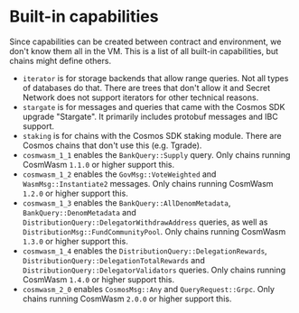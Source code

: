 # Built-in capabilities

Since capabilities can be created between contract and environment, we don't
know them all in the VM. This is a list of all built-in capabilities, but chains
might define others.

- `iterator` is for storage backends that allow range queries. Not all types of
  databases do that. There are trees that don't allow it and Secret Network does
  not support iterators for other technical reasons.
- `stargate` is for messages and queries that came with the Cosmos SDK upgrade
  "Stargate". It primarily includes protobuf messages and IBC support.
- `staking` is for chains with the Cosmos SDK staking module. There are Cosmos
  chains that don't use this (e.g. Tgrade).
- `cosmwasm_1_1` enables the `BankQuery::Supply` query. Only chains running
  CosmWasm `1.1.0` or higher support this.
- `cosmwasm_1_2` enables the `GovMsg::VoteWeighted` and `WasmMsg::Instantiate2`
  messages. Only chains running CosmWasm `1.2.0` or higher support this.
- `cosmwasm_1_3` enables the `BankQuery::AllDenomMetadata`,
  `BankQuery::DenomMetadata` and `DistributionQuery::DelegatorWithdrawAddress`
  queries, as well as `DistributionMsg::FundCommunityPool`. Only chains running
  CosmWasm `1.3.0` or higher support this.
- `cosmwasm_1_4` enables the `DistributionQuery::DelegationRewards`,
  `DistributionQuery::DelegationTotalRewards` and
  `DistributionQuery::DelegatorValidators` queries. Only chains running CosmWasm
  `1.4.0` or higher support this.
- `cosmwasm_2_0` enables `CosmosMsg::Any` and `QueryRequest::Grpc`. Only chains
  running CosmWasm `2.0.0` or higher support this.
